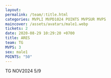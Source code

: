 ```yaml
---
layout: 
permalink: /team/:title.html
categories: MVPLI MVPD1024 POINTS MVPSUR MVPS
maincover: /assets/avatars/male1.webp
tickets: 2
date: 2020-08-29 10:29:20 +0700
title: ARES
team: TG
MVPS: 3
sex: male1
POINTS: "50"
---
```

TG NOV2024 5/9